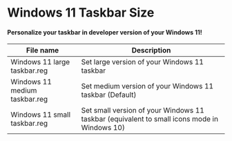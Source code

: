 # Windows 11 Taskbar Size

#### Personalize your taskbar in developer version of your Windows 11!

File name                     | Description
------------------------------|--------------------------------------------------------------------------------------------
Windows 11 large taskbar.reg  | Set large version of your Windows 11 taskbar
Windows 11 medium taskbar.reg | Set medium version of your Windows 11 taskbar (Default)
Windows 11 small taskbar.reg  | Set small version of your Windows 11 taskbar (equivalent to small icons mode in Windows 10)
